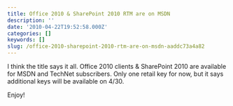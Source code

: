 ```yaml
---
title: Office 2010 & SharePoint 2010 RTM are on MSDN
description: ''
date: '2010-04-22T19:52:58.000Z'
categories: []
keywords: []
slug: /office-2010-sharepoint-2010-rtm-are-on-msdn-aaddc73a4a82
---
```


I think the title says it all. Office 2010 clients & SharePoint 2010 are available for MSDN and TechNet subscribers. Only one retail key for now, but it says additional keys will be available on 4/30.

Enjoy!